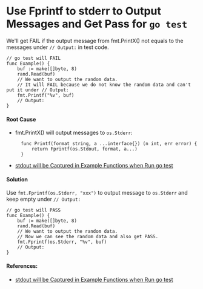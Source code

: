 # Use Fprintf to stderr to Output Messages and Get Pass for `go test`

We'll get FAIL if the output message from fmt.PrintX() not equals to the messages under `// Output:` in test code.

    // go test will FAIL
    func Example() {
        buf := make([]byte, 8)
        rand.Read(buf)
        // We want to output the random data.
        // It will FAIL because we do not know the random data and can't put it under // Output:
        fmt.Printf("%v", buf)
        // Output:
    }

#### Root Cause
* fmt.PrintX() will output messages to `os.Stderr`:

        func Printf(format string, a ...interface{}) (n int, err error) {
            return Fprintf(os.Stdout, format, a...)
        }
* [stdout will be Captured in Example Functions when Run go test](https://github.com/northbright/Notes/blob/master/Golang/test_and_doc/stdout_will_be_captured_in_example_functions_when_run_go_test.md)

#### Solution

Use `fmt.Fprintf(os.Stderr, "xxx")` to output message to `os.Stderr` and keep empty under `// Output:`

    // go test will PASS
    func Example() {
        buf := make([]byte, 8)
        rand.Read(buf)
        // We want to output the random data.
        // Now we can see the random data and also get PASS.
        fmt.Fprintf(os.Stderr, "%v", buf)
        // Output:
    }

#### References:
* [stdout will be Captured in Example Functions when Run go test](https://github.com/northbright/Notes/blob/master/Golang/test_and_doc/stdout_will_be_captured_in_example_functions_when_run_go_test.md)
